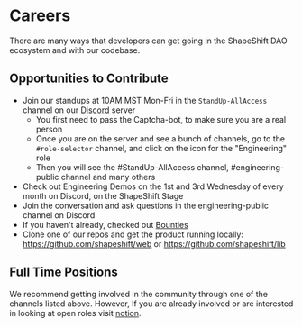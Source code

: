 # Careers
There are many ways that developers can get going in the ShapeShift DAO ecosystem and with our codebase.

## Opportunities to Contribute
- Join our standups at 10AM MST Mon-Fri in the `StandUp-AllAccess` channel on our [Discord](https://discord.gg/shapeshift) server
     - You first need to pass the Captcha-bot, to make sure you are a real person 
     - Once you are on the server and see a bunch of channels, go to the `#role-selector` channel, and click on the icon for the "Engineering" role
     - Then you will see the #StandUp-AllAccess channel, #engineering-public channel and many others
- Check out Engineering Demos on the 1st and 3rd Wednesday of every month on Discord, on the ShapeShift Stage
- Join the conversation and ask questions in the engineering-public channel on Discord
- If you haven't already, checked out [Bounties](bounties.md)
- Clone one of our repos and get the product running locally: https://github.com/shapeshift/web or https://github.com/shapeshift/lib

## Full Time Positions
We recommend getting involved in the community through one of the channels listed above. 
However, If you are already involved or are interested in looking at open roles visit [notion](https://www.notion.so/shapeshift/e18d129303384d85987c047d0d1704de?v=c5607c51fb9a4f2fa1b214e4c426a650).